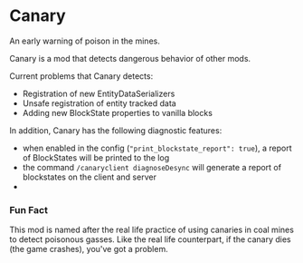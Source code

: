 # Canary
An early warning of poison in the mines.

Canary is a mod that detects dangerous behavior of other mods.

Current problems that Canary detects:
- Registration of new EntityDataSerializers
- Unsafe registration of entity tracked data
- Adding new BlockState properties to vanilla blocks

In addition, Canary has the following diagnostic features:
- when enabled in the config (`"print_blockstate_report": true`), a report of BlockStates will be printed to the log
- the command `/canaryclient diagnoseDesync` will generate a report of blockstates on the client and server
-
### Fun Fact
This mod is named after the real life practice of using canaries in coal mines to detect
poisonous gasses. Like the real life counterpart, if the canary dies (the game crashes),
you've got a problem.

